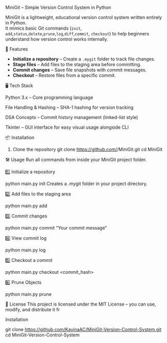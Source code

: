 MiniGit – Simple Version Control System in Python

MiniGit is a lightweight, educational version control system written entirely in Python.  
It mimics basic Git commands (`init`, `add`,`status`,`delete`,`prune`,`log`,`diff`,`commit`, `checkout`) 
to help beginners understand how version control works internally.

🚀 Features
- **Initialize a repository** – Create a `.mygit` folder to track file changes.  
- **Stage files** – Add files to the staging area before committing.  
- **Commit changes** – Save file snapshots with commit messages.  
- **Checkout** – Restore files from a specific commit.

🖥 Tech Stack

Python 3.x – Core programming language

File Handling & Hashing – SHA-1 hashing for version tracking

DSA Concepts – Commit history management (linked-list style)

Tkinter – GUI interface for easy visual usage alongside CLI

📦 Installation

1. Clone the repository
git clone https://github.com/<KavinaAC>/MiniGit.git
cd MiniGit

🛠 Usage
Run all commands from inside your MiniGit project folder.

1️⃣ Initialize a repository

python main.py init
Creates a .mygit folder in your project directory.

2️⃣ Add files to the staging area

python main.py add <filename>

3️⃣ Commit changes

python main.py commit "Your commit message"

4️⃣ View commit log

python main.py log

5️⃣ Checkout a commit

python main.py checkout <commit_hash>

6️⃣ Prune Objects

python main.py prune

📄 License
This project is licensed under the MIT License – you can use, modify, and distribute it fr

Installation

git clone https://github.com/KavinaAC/MiniGit-Version-Control-System.git
cd MiniGit-Version-Control-System
